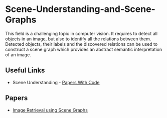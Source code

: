 # Scene-Understanding-and-Scene-Graphs
This field is a challenging topic in computer vision. It requires to detect all objects in an image, but also to identify all the relations between them. Detected objects, their labels and the discovered relations can be used to construct a scene graph which provides an abstract semantic interpretation of an image. 
## Useful Links
- Scene Understanding - <a href="https://paperswithcode.com/task/scene-understanding">Papers With Code</a>
## Papers
- <a href="">Image Retrieval using Scene Graphs</a>
